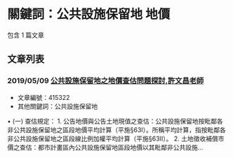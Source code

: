 # 關鍵詞：公共設施保留地 地價

包含 1 篇文章

## 文章列表

### 2019/05/09 [公共設施保留地之地價查估問題探討,許文昌老師](../../articles/415322_%E5%85%AC%E5%85%B1%E8%A8%AD%E6%96%BD%E4%BF%9D%E7%95%99%E5%9C%B0%E4%B9%8B%E5%9C%B0%E5%83%B9%E6%9F%A5%E4%BC%B0%E5%95%8F%E9%A1%8C%E6%8E%A2%E8%A8%8E%2C%E8%A8%B1%E6%96%87%E6%98%8C%E8%80%81%E5%B8%AB.md)
- 文章編號：415322
- 其他關鍵詞：公共設施保留地

• (一) 查估規定： 1. 公告地價與公告土地現值之查估：公共設施保留地按毗鄰各非公共設施保留地之區段地價平均計算（平施§63Ⅰ）。所稱平均計算，指按毗鄰各非公共設施保留地之區段線比例加權平均計算（平施§63Ⅱ）。 2. 土地徵收補償市價之查估：都市計畫區內公共設施保留地區段地價以其毗鄰非公共設施...
